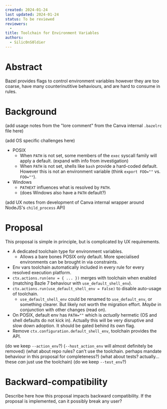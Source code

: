 ```yaml
---
created: 2024-01-24
last updated: 2024-01-24
status: To be reviewed
reviewers:
  -
title: Toolchain for Environment Variables
authors:
  - Silic0nS0ldier
---
```



# Abstract

Bazel provides flags to control environment variables however they are too coarse, have many counterinutitive behaviours, and are hard to consume in rules.


# Background

(add usage notes from the "lore comment" from the Canva internal `.bazelrc` file here)

(add OS specific challenges here)
- POSIX
  - When `PATH` is not set, some members of the `exec` syscall family will apply a default. (expand with info from investigation)
  - When `PATH` is not set, shells like `bash` provide a hard-coded default.
    However this is not an environment variable (think `export FOO=""` vs. `FOO=""`).
- Windows
  - `PATHEXT` influences what is resolved by `PATH`.
  - (does Windows also have a `PATH` default?)

(add UX notes from development of Canva internal wrapper around NodeJS's `child_process` API)

# Proposal

This proposal is simple in principle, but is complicated by UX requirements. 

- A dedicated toolchain type for environment variables.
  - Allows a bare bones POSIX only default. More specialised environments can be brought in via constraints.
- Env vars toolchain automatically included in every rule for every resolved execution platform.
- `ctx.actions.run(env = { ... })` merges with toolchain when enabled (matching Bazle 7 behaviour with `use_default_shell_env`).
- `ctx.actions.run(use_default_shell_env = False)` to disable auto-usage of toolchain.
  - `use_default_shell_env` could be renamed to `use_default_env`, or something clearer.
    But likely not worth the migration effort. _Maybe_ in conjunction with other changes (read on).
- On POSIX, default env has `PATH=""` which is _actually_ hermetic (OS and shell defaults do not kick in).
  Actually this will be very disruptive and slow down adoption. It should be gated behind its own flag.
- Remove `ctx.configuration.default_shell_env`, toolchain provides the API.

(do we keep `--action_env`?)
(`--host_action_env` will almost definitely be removed)
(what about repo rules? can't use the toolchain. perhaps mandate behaviour in this proposal for completeness?)
(what about tests? actually... these _can_ just use the toolchain)
(do we keep `--test_env`?)

# Backward-compatibility

Describe here how this proposal impacts backward compatibility. If the proposal
is implemented, can it possibly break any user?
